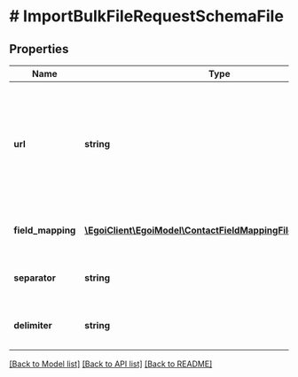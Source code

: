 # # ImportBulkFileRequestSchemaFile

## Properties

Name | Type | Description | Notes
------------ | ------------- | ------------- | -------------
**url** | **string** | Url from wich we will download the csv file:  *       Note: Only &#39;http&#39; or &#39;https&#39; protocols are supported |
**field_mapping** | [**\EgoiClient\EgoiModel\ContactFieldMappingFileBulkSchema[]**](ContactFieldMappingFileBulkSchema.md) | Contact Import File Field Mapping |
**separator** | **string** | Csv column separator (defaults to \&quot;) | [optional]
**delimiter** | **string** | Csv column delimiter (defaults to ,) | [optional]

[[Back to Model list]](../../README.md#models) [[Back to API list]](../../README.md#endpoints) [[Back to README]](../../README.md)

